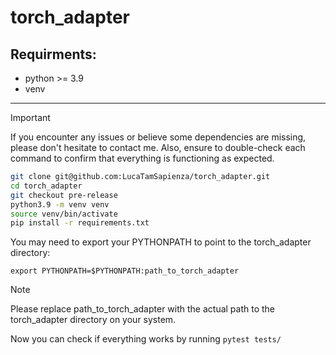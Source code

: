 # torch_adapter

## Requirments:
- python >= 3.9
- venv
---
> [!IMPORTANT]
> If you encounter any issues or believe some dependencies are missing, please don't hesitate to contact me. Also, ensure to double-check each command to confirm that everything is functioning as expected.
```sh
git clone git@github.com:LucaTamSapienza/torch_adapter.git
cd torch_adapter
git checkout pre-release
python3.9 -m venv venv
source venv/bin/activate
pip install -r requirements.txt
```

You may need to export your PYTHONPATH to point to the torch_adapter directory:


```
export PYTHONPATH=$PYTHONPATH:path_to_torch_adapter
```

> [!NOTE]
> Please replace path_to_torch_adapter with the actual path to the torch_adapter directory on your system.

Now you can check if everything works by running `pytest tests/`
